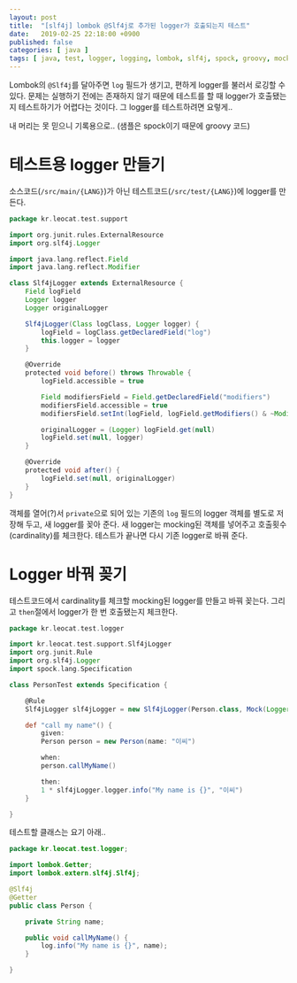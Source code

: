 ```yaml
---
layout: post
title:  "[slf4j] lombok @Slf4j로 추가된 logger가 호출되는지 테스트"
date:   2019-02-25 22:18:00 +0900
published: false
categories: [ java ]
tags: [ java, test, logger, logging, lombok, slf4j, spock, groovy, mock ]
---
```


Lombok의 `@Slf4j`를 달아주면 `log` 필드가 생기고, 편하게 logger를 불러서 로깅할 수 있다. 문제는 실행하기 전에는 존재하지 않기 때문에 테스트를 할 때 logger가 호출됐는지 테스트하기가 어렵다는 것이다. 그 logger를 테스트하려면 요렇게..

내 머리는 못 믿으니 기록용으로.. (샘플은 spock이기 때문에 groovy 코드)


# 테스트용 logger 만들기

소스코드(`/src/main/{LANG}`)가 아닌 테스트코드(`/src/test/{LANG}`)에 logger를 만든다.

```groovy
package kr.leocat.test.support

import org.junit.rules.ExternalResource
import org.slf4j.Logger

import java.lang.reflect.Field
import java.lang.reflect.Modifier

class Slf4jLogger extends ExternalResource {
    Field logField
    Logger logger
    Logger originalLogger

    Slf4jLogger(Class logClass, Logger logger) {
        logField = logClass.getDeclaredField("log")
        this.logger = logger
    }

    @Override
    protected void before() throws Throwable {
        logField.accessible = true

        Field modifiersField = Field.getDeclaredField("modifiers")
        modifiersField.accessible = true
        modifiersField.setInt(logField, logField.getModifiers() & ~Modifier.FINAL)

        originalLogger = (Logger) logField.get(null)
        logField.set(null, logger)
    }

    @Override
    protected void after() {
        logField.set(null, originalLogger)
    }
}
```

객체를 열어(?)서 `private`으로 되어 있는 기존의 `log` 필드의 logger 객체를 별도로 저장해 두고, 새 logger를 꽂아 준다. 새 logger는 mocking된 객체를 넣어주고 호출횟수(cardinality)를 체크한다. 테스트가 끝나면 다시 기존 logger로 바꿔 준다.


# Logger 바꿔 꽂기

테스트코드에서 cardinality를 체크할 mocking된 logger를 만들고 바꿔 꽂는다. 그리고 `then`절에서 logger가 한 번 호출됐는지 체크한다.

```groovy
package kr.leocat.test.logger

import kr.leocat.test.support.Slf4jLogger
import org.junit.Rule
import org.slf4j.Logger
import spock.lang.Specification

class PersonTest extends Specification {

    @Rule
    Slf4jLogger slf4jLogger = new Slf4jLogger(Person.class, Mock(Logger))

    def "call my name"() {
        given:
        Person person = new Person(name: "이씨")

        when:
        person.callMyName()

        then:
        1 * slf4jLogger.logger.info("My name is {}", "이씨")
    }

}
```

테스트할 클래스는 요기 아래..

```java
package kr.leocat.test.logger;

import lombok.Getter;
import lombok.extern.slf4j.Slf4j;

@Slf4j
@Getter
public class Person {

    private String name;

    public void callMyName() {
        log.info("My name is {}", name);
    }

}
```
